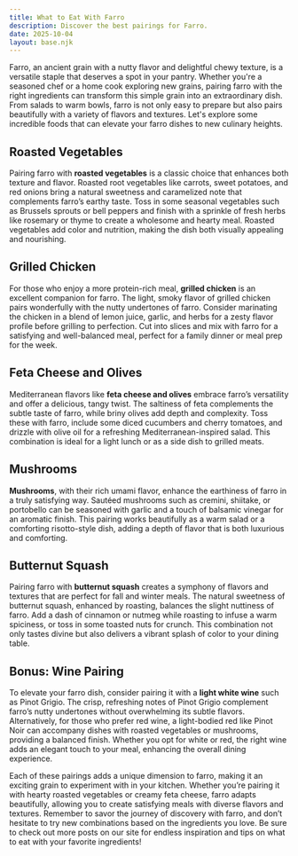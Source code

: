 ```yaml
---
title: What to Eat With Farro
description: Discover the best pairings for Farro.
date: 2025-10-04
layout: base.njk
---
```


Farro, an ancient grain with a nutty flavor and delightful chewy texture, is a versatile staple that deserves a spot in your pantry. Whether you're a seasoned chef or a home cook exploring new grains, pairing farro with the right ingredients can transform this simple grain into an extraordinary dish. From salads to warm bowls, farro is not only easy to prepare but also pairs beautifully with a variety of flavors and textures. Let's explore some incredible foods that can elevate your farro dishes to new culinary heights.

## **Roasted Vegetables**

Pairing farro with **roasted vegetables** is a classic choice that enhances both texture and flavor. Roasted root vegetables like carrots, sweet potatoes, and red onions bring a natural sweetness and caramelized note that complements farro’s earthy taste. Toss in some seasonal vegetables such as Brussels sprouts or bell peppers and finish with a sprinkle of fresh herbs like rosemary or thyme to create a wholesome and hearty meal. Roasted vegetables add color and nutrition, making the dish both visually appealing and nourishing.

## **Grilled Chicken**

For those who enjoy a more protein-rich meal, **grilled chicken** is an excellent companion for farro. The light, smoky flavor of grilled chicken pairs wonderfully with the nutty undertones of farro. Consider marinating the chicken in a blend of lemon juice, garlic, and herbs for a zesty flavor profile before grilling to perfection. Cut into slices and mix with farro for a satisfying and well-balanced meal, perfect for a family dinner or meal prep for the week.

## **Feta Cheese and Olives**

Mediterranean flavors like **feta cheese and olives** embrace farro’s versatility and offer a delicious, tangy twist. The saltiness of feta complements the subtle taste of farro, while briny olives add depth and complexity. Toss these with farro, include some diced cucumbers and cherry tomatoes, and drizzle with olive oil for a refreshing Mediterranean-inspired salad. This combination is ideal for a light lunch or as a side dish to grilled meats.

## **Mushrooms**

**Mushrooms**, with their rich umami flavor, enhance the earthiness of farro in a truly satisfying way. Sautéed mushrooms such as cremini, shiitake, or portobello can be seasoned with garlic and a touch of balsamic vinegar for an aromatic finish. This pairing works beautifully as a warm salad or a comforting risotto-style dish, adding a depth of flavor that is both luxurious and comforting.

## **Butternut Squash**

Pairing farro with **butternut squash** creates a symphony of flavors and textures that are perfect for fall and winter meals. The natural sweetness of butternut squash, enhanced by roasting, balances the slight nuttiness of farro. Add a dash of cinnamon or nutmeg while roasting to infuse a warm spiciness, or toss in some toasted nuts for crunch. This combination not only tastes divine but also delivers a vibrant splash of color to your dining table.

## **Bonus: Wine Pairing**

To elevate your farro dish, consider pairing it with a **light white wine** such as Pinot Grigio. The crisp, refreshing notes of Pinot Grigio complement farro’s nutty undertones without overwhelming its subtle flavors. Alternatively, for those who prefer red wine, a light-bodied red like Pinot Noir can accompany dishes with roasted vegetables or mushrooms, providing a balanced finish. Whether you opt for white or red, the right wine adds an elegant touch to your meal, enhancing the overall dining experience.

Each of these pairings adds a unique dimension to farro, making it an exciting grain to experiment with in your kitchen. Whether you’re pairing it with hearty roasted vegetables or creamy feta cheese, farro adapts beautifully, allowing you to create satisfying meals with diverse flavors and textures. Remember to savor the journey of discovery with farro, and don’t hesitate to try new combinations based on the ingredients you love. Be sure to check out more posts on our site for endless inspiration and tips on what to eat with your favorite ingredients!